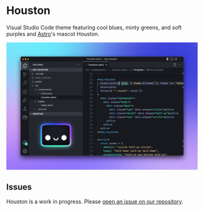 # Houston

Visual Studio Code theme featuring cool blues, minty greens, and soft purples and [Astro](https://github.com/withastro/astro)'s mascot Houston.

![Preview of Houston Theme](assets/preview.png)

## Issues

Houston is a work in progress. Please [open an issue on our repository](https://github.com/withastro/houston-vscode/issues).
